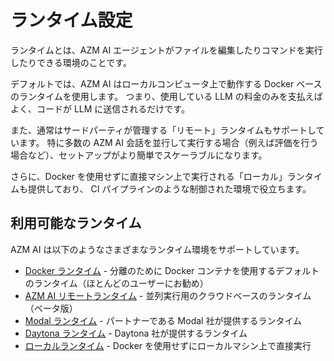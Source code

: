 # ランタイム設定

ランタイムとは、AZM AI エージェントがファイルを編集したりコマンドを実行したりできる環境のことです。

デフォルトでは、AZM AI はローカルコンピュータ上で動作する Docker ベースのランタイムを使用します。
つまり、使用している LLM の料金のみを支払えばよく、コードが LLM に送信されるだけです。

また、通常はサードパーティが管理する「リモート」ランタイムもサポートしています。
特に多数の AZM AI 会話を並行して実行する場合（例えば評価を行う場合など）、セットアップがより簡単でスケーラブルになります。

さらに、Docker を使用せずに直接マシン上で実行される「ローカル」ランタイムも提供しており、
CI パイプラインのような制御された環境で役立ちます。

## 利用可能なランタイム

AZM AI は以下のようなさまざまなランタイム環境をサポートしています。

- [Docker ランタイム](./runtimes/docker.md) - 分離のために Docker コンテナを使用するデフォルトのランタイム（ほとんどのユーザーにお勧め）
- [AZM AI リモートランタイム](./runtimes/remote.md) - 並列実行用のクラウドベースのランタイム（ベータ版）
- [Modal ランタイム](./runtimes/modal.md) - パートナーである Modal 社が提供するランタイム
- [Daytona ランタイム](./runtimes/daytona.md) - Daytona 社が提供するランタイム
- [ローカルランタイム](./runtimes/local.md) - Docker を使用せずにローカルマシン上で直接実行
